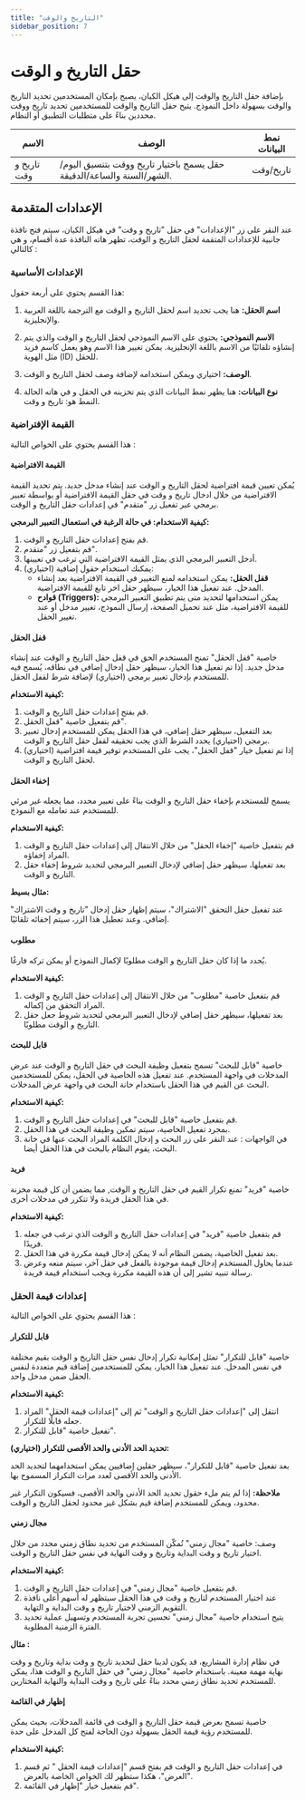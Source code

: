```yaml
---
title: "التاريخ والوقت"
sidebar_position: 7
---
```


# حقل التاريخ و الوقت

بإضافة حقل التاريخ والوقت إلى هيكل الكيان، يصبح بإمكان المستخدمين تحديد التاريخ والوقت بسهولة داخل النموذج. يتيح حقل التاريخ والوقت للمستخدمين تحديد تاريخ ووقت محددين بناءً على متطلبات التطبيق أو النظام.

| الاسم            | الوصف                                                                      | نمط البيانات             |
|--------------|--------------------------------------------------------------------------|------------------------|
| تاريخ و وقت  | حقل يسمح باختيار تاريخ ووقت بتنسيق اليوم/الشهر/السنة والساعة/الدقيقة.   | تاريخ/وقت                |

## الإعدادات المتقدمة

عند النقر على زر "الإعدادات" في حقل "تاريخ و وقت" في هيكل الكيان، سيتم فتح نافذة جانبية للإعدادات المتقمة لحقل التاريخ و الوقت، تظهر هاته النافذة عدة أقسام، و هي كالتالي :

### الإعدادات الأساسية

هذا القسم يحتوي على أربعة حقول:

1. **اسم الحقل:** هنا يجب تحديد اسم لحقل التاريخ و الوقت مع الترجمة باللغة العربية والإنجليزية.

2. **الاسم النموذجي:** يحتوي على الاسم النموذجي لحقل التاريخ و الوقت والذي يتم إنشاؤه تلقائيًا من الاسم باللغة الإنجليزية. يمكن تغيير هذا الاسم وهو يعمل كاسم فريد مثل الهوية (ID) للحقل.

3. **الوصف:** اختياري ويمكن استخدامه لإضافة وصف لحقل التاريخ و الوقت.

4. **نوع البيانات:** هنا يظهر نمط البيانات الذي يتم تخزينه في الحقل و في هاته الحالة النمط هو: تاريخ و وقت.

### القيمة الإفتراضية

هذا القسم يحتوي على الخواص التالية : 

#### القيمة الافتراضية 

يُمكن تعيين قيمة افتراضية لحقل التاريخ و الوقت عند إنشاء مدخل جديد. يتم تحديد القيمة الافتراضية من خلال ادخال تاريخ و وقت في حقل القيمة الافتراضية أو بواسطة تعبير برمجي عبر تفعيل زر "متقدم" في إعدادات حقل التاريخ و الوقت. 

**كيفية الاستخدام: في حالة الرغبة في استعمال التعبير البرمجي:**

1. قم بفتح إعدادات حقل التاريخ و الوقت.
2. قم بتفعيل زر "متقدم".
3. أدخل التعبير البرمجي الذي يمثل القيمة الافتراضية التي ترغب في تعيينها.
4. (اختياري) يمكنك استخدام حقول إضافية:
   - **قفل الحقل:** يمكن استخدامه لمنع التغيير في القيمة الافتراضية بعد إنشاء المدخل. عند تفعيل هذا الخيار، سيظهر حقل اخر تابع للقيمة الافتراضية.
    - **قوادح (Triggers):** يمكن استخدامها لتحديد متى يتم تطبيق التعبير البرمجي للقيمة الافتراضية، مثل عند تحميل الصفحة، إرسال النموذج، تغيير 
    مدخل أو عند تغيير الحقل.

#### قفل الحقل 

خاصية "قفل الحقل" تمنح المستخدم الحق في قفل حقل التاريخ و الوقت عند إنشاء مدخل جديد. إذا تم تفعيل هذا الخيار، سيظهر حقل إدخال إضافي في نطاقه، يُسمح فيه للمستخدم بإدخال تعبير برمجي (اختياري) لإضافة شرط لقفل الحقل.

**كيفية الاستخدام:**

1. قم بفتح إعدادات حقل التاريخ و الوقت.
2. قم بتفعيل خاصية "قفل الحقل".
3. بعد التفعيل، سيظهر حقل إضافي، في هذا الحقل يمكن للمستخدم إدخال تعبير برمجي (اختياري) يحدد الشرط الذي يجب تحقيقه لقفل حقل التاريخ و الوقت.
4. (اختياري) إذا تم تفعيل خيار "قفل الحقل"، يجب على المستخدم توفير قيمة افتراضية لحقل التاريخ و الوقت.

#### إخفاء الحقل 
يسمح للمستخدم بإخفاء حقل التاريخ و الوقت بناءً على تعبير محدد، مما يجعله غير مرئي للمستخدم عند تعامله مع النموذج.

**كيفية الاستخدام:**

1. قم بتفعيل خاصية "إخفاء الحقل" من خلال الانتقال إلى إعدادات حقل التاريخ و الوقت المراد إخفاؤه.
2. بعد تفعيلها، سيظهر حقل إضافي لإدخال التعبير البرمجي لتحديد شروط  إخفاء حقل التاريخ و الوقت.

**مثال بسيط:**

عند تفعيل حقل التحقق "الاشتراك"، سيتم إظهار حقل إدخال "تاريخ و وقت الاشتراك" إضافي. وعند تعطيل هذا الزر، سيتم إخفائه تلقائيًا.

#### مطلوب 

يُحدد ما إذا كان حقل التاريخ و الوقت مطلوبًا لإكمال النموذج أو يمكن تركه فارغًا.

**كيفية الاستخدام:**

1. قم بتفعيل خاصية "مطلوب" من خلال الانتقال إلى إعدادات حقل التاريخ و الوقت المراد التحقق من إكماله.
2. بعد تفعيلها، سيظهر حقل إضافي لإدخال التعبير البرمجي لتحديد شروط جعل حقل التاريخ و الوقت مطلوبًا.

#### قابل للبحث 

خاصية "قابل للبحث" تسمح بتفعيل وظيفة البحث في حقل التاريخ و الوقت عند عرض المدخلات في واجهة المستخدم. عند تفعيل هذه الخاصية في الحقل، يمكن للمستخدمين البحث عن القيم في هذا الحقل باستخدام خانة البحث في واجهة عرض المدخلات.

**كيفية الاستخدام:**

   1. قم بتفعيل خاصية "قابل للبحث" في إعدادات حقل التاريخ و الوقت.
   2. بمجرد تفعيل الخاصية، سيتم تمكين وظيفة البحث في هذا الحقل.
   3. في الواجهات : عند النقر على زر البحث و إدخال الكلمة المراد البحث عنها في خانة البحث، يقوم النظام بالبحث في هذا الحقل أيضا.

#### فريد 

خاصية "فريد" تمنع تكرار القيم في حقل التاريخ و الوقت, مما يضمن أن كل قيمة مخزنة في هذا الحقل فريدة ولا تتكرر في مدخلات أخرى.

**كيفية الاستخدام:**

   1. قم بتفعيل خاصية "فريد" في إعدادات حقل التاريخ و الوقت الذي ترغب في جعله فريدًا.
   2. بعد تفعيل الخاصية، يضمن النظام أنه لا يمكن إدخال قيمة مكررة في هذا الحقل.
   3. عندما يحاول المستخدم إدخال قيمة موجودة بالفعل في حقل آخر، سيتم منعه وعرض رسالة تنبيه تشير إلى أن هذه القيمة مكررة ويجب استخدام قيمة فريدة.

### إعدادات قيمة الحقل

هذا القسم يحتوي على الخواص التالية : 

#### قابل للتكرار 

 خاصية "قابل للتكرار" تمثل إمكانية تكرار إدخال نفس حقل التاريخ و الوقت بقيم مختلفة في نفس المدخل. عند تفعيل هذا الخيار، يمكن للمستخدمين إضافة قيم متعددة لنفس الحقل ضمن مدخل واحد.

**كيفية الاستخدام:**

1. انتقل إلى "إعدادات حقل التاريخ و الوقت" ثم إلى "إعدادات قيمة الحقل" المراد جعله قابلًا للتكرار.
2. تفعيل خاصية "قابل للتكرار".

**تحديد الحد الأدنى والحد الأقصى للتكرار (اختياري):**

بعد تفعيل خاصية "قابل للتكرار"، سيظهر حقلين إضافيين يمكن استخدامهما لتحديد الحد الأدنى والحد الأقصى لعدد مرات التكرار المسموح بها.

**ملاحظة:** إذا لم يتم ملء حقول تحديد الحد الأدنى والحد الأقصى، فسيكون التكرار غير محدود، ويمكن للمستخدم إضافة قيم بشكل غير محدود لحقل التاريخ و الوقت.

#### مجال زمني 

وصف: خاصية "مجال زمني" تُمكّن المستخدم من تحديد نطاق زمني محدد من خلال اختيار تاريخ و وقت البداية وتاريخ و وقت النهاية في نفس حقل التاريخ و الوقت.

**كيفية الاستخدام:**

   1. قم بتفعيل خاصية "مجال زمني" في إعدادات حقل التاريخ و الوقت.
   2. عند اختيار المستخدم لتاريخ و وقت في هذا الحقل سيتظهر له أسهم أعلى نافذة التقويم الزمني لاختيار تاريخ و وقت البداية و التهاية.
   3. يتيح استخدام خاصية "مجال زمني" تحسين تجربة المستخدم وتسهيل عملية تحديد الفترة الزمنية المطلوبة.

**مثال :** 

   في نظام إدارة المشاريع، قد يكون لدينا حقل لتحديد تاريخ و وقت بداية وتاريخ و وقت نهاية مهمة معينة. باستخدام خاصية "مجال زمني" في حقل التاريخ و الوقت هذا، يمكن للمستخدم تحديد نطاق زمني محدد بناءً على تاريخ و وقت البداية والنهاية المختارين.

   
#### إظهار في القائمة 

 خاصية تسمح بعرض قيمة حقل التاريخ و الوقت في قائمة المدخلات، بحيث يمكن للمستخدم رؤية قيمة الحقل بسهولة دون الحاجة لفتح كل المدخل على حدة.

**كيفية الاستخدام:**

1. في إعدادات حقل التاريخ و الوقت قم بفتح قسم "إعدادات قيمة الحقل " ثم قسم "العرض"، هكذا ستظهر لك الخواص الخاصة بالعرض.
2. قم بتفعيل خيار "إظهار في القائمة".

